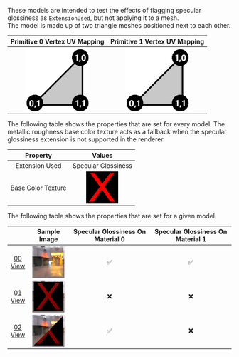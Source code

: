 These models are intended to test the effects of flagging specular glossiness as `ExtensionUsed`, but not applying it to a mesh.  
The model is made up of two triangle meshes positioned next to each other.

Primitive 0 Vertex UV Mapping | Primitive 1 Vertex UV Mapping
:---: | :---:
<img src="Figures/UVSpace2.png" height="144" width="144" align="middle"> | <img src="Figures/UVSpace3.png" height="144" width="144" align="middle"> 

The following table shows the properties that are set for every model. The metallic roughness base color texture acts as a fallback when the specular glossiness extension is not supported in the renderer.  

| Property | **Values** |
| :---: | :---: |
| Extension Used | Specular Glossiness |
| Base Color Texture | [<img src="Figures/Thumbnails/BaseColor_X.png" align="middle">](Figures/Textures/BaseColor_X.png) |

 
The following table shows the properties that are set for a given model.  

|   | Sample Image | Specular Glossiness On Material 0 | Specular Glossiness On Material 1 |
| :---: | :---: | :---: | :---: |
| [00](Material_Mixed_00.gltf)<br>[View](https://bghgary.github.io/glTF-Asset-Generator/Preview/BabylonJS/?fileName=Material_Mixed_00.gltf) | [<img src="Figures/Thumbnails/Material_Mixed_00.png" align="middle">](SampleImages/Material_Mixed_00.png) | :white_check_mark: | :white_check_mark: |
| [01](Material_Mixed_01.gltf)<br>[View](https://bghgary.github.io/glTF-Asset-Generator/Preview/BabylonJS/?fileName=Material_Mixed_01.gltf) | [<img src="Figures/Thumbnails/Material_Mixed_01.png" align="middle">](SampleImages/Material_Mixed_01.png) | :x: | :x: |
| [02](Material_Mixed_02.gltf)<br>[View](https://bghgary.github.io/glTF-Asset-Generator/Preview/BabylonJS/?fileName=Material_Mixed_02.gltf) | [<img src="Figures/Thumbnails/Material_Mixed_02.png" align="middle">](SampleImages/Material_Mixed_02.png) | :white_check_mark: | :x: |
 
